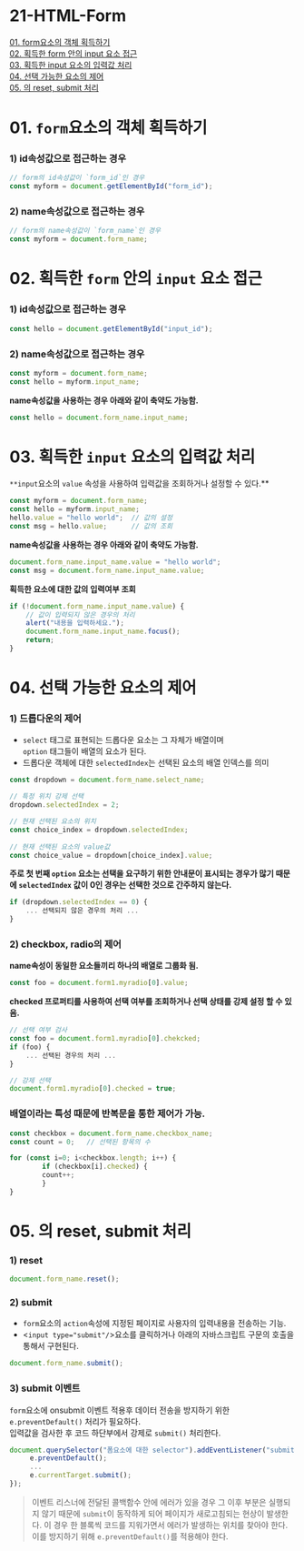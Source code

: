 # 21-HTML-Form
[01. form요소의 객체 획득하기](#01-form요소의-객체-획득하기)  
[02. 획득한 form 안의 input 요소 접근](#02-획득한-form-안의-input-요소-접근)  
[03. 획득한 input 요소의 입력값 처리](#03-획득한-input-요소의-입력값-처리)  
[04. 선택 가능한 요소의 제어](#04-선택-가능한-요소의-제어)  
[05. 의 reset, submit 처리](#05-의-reset-submit-처리)  

# 01. `form`요소의 객체 획득하기

### 1) id속성값으로 접근하는 경우

```jsx
// form의 id속성값이 `form_id`인 경우
const myform = document.getElementById("form_id");
```

### 2) name속성값으로 접근하는 경우

```jsx
// form의 name속성값이 `form_name`인 경우
const myform = document.form_name;
```

# 02. 획득한 `form` 안의 `input` 요소 접근

### 1) id속성값으로 접근하는 경우

```jsx
const hello = document.getElementById("input_id");
```

### 2) name속성값으로 접근하는 경우

```jsx
const myform = document.form_name;
const hello = myform.input_name;
```

**name속성값을 사용하는 경우 아래와 같이 축약도 가능함.**

```jsx
const hello = document.form_name.input_name;
```

# 03. 획득한 `input` 요소의 입력값 처리

`**input`요소의 `value` 속성을 사용하여 입력값을 조회하거나 설정할 수 있다.**

```jsx
const myform = document.form_name;
const hello = myform.input_name;
hello.value = "hello world";  // 값의 설정
const msg = hello.value;      // 값의 조회
```

**name속성값을 사용하는 경우 아래와 같이 축약도 가능함.**

```jsx
document.form_name.input_name.value = "hello world";
const msg = document.form_name.input_name.value;
```

**획득한 요소에 대한 값의 입력여부 조회**

```jsx
if (!document.form_name.input_name.value) {
	// 값이 입력되지 않은 경우의 처리
	alert("내용을 입력하세요.");
	document.form_name.input_name.focus();
	return;
}
```

# 04. 선택 가능한 요소의 제어

### 1) 드롭다운의 제어

- `select` 태그로 표현되는 드롭다운 요소는 그 자체가 배열이며  
`option` 태그들이 배열의 요소가 된다.
- 드롭다운 객체에 대한 `selectedIndex`는 선택된 요소의 배열 인덱스를 의미

```jsx
const dropdown = document.form_name.select_name;

// 특정 위치 강제 선택
dropdown.selectedIndex = 2;

// 현재 선택된 요소의 위치
const choice_index = dropdown.selectedIndex;
	
// 현재 선택된 요소의 value값
const choice_value = dropdown[choice_index].value;
```

**주로 첫 번째 `option` 요소는 선택을 요구하기 위한 안내문이 표시되는 경우가 많기 때문에 `selectedIndex` 값이 0인 경우는 선택한 것으로 간주하지 않는다.**  

```jsx
if (dropdown.selectedIndex == 0) {
	... 선택되지 않은 경우의 처리 ...
}
```

### 2) checkbox, radio의 제어

**name속성이 동일한 요소들끼리 하나의 배열로 그룹화 됨.**  

```jsx
const foo = document.form1.myradio[0].value;
```

**checked 프로퍼티를 사용하여 선택 여부를 조회하거나 선택 상태를 강제 설정 할 수 있음.**  

```jsx
// 선택 여부 검사
const foo = document.form1.myradio[0].chekcked;
if (foo) {
	... 선택된 경우의 처리 ...
}

// 강제 선택
document.form1.myradio[0].checked = true;
```

### 배열이라는 특성 때문에 반복문을 통한 제어가 가능.

```jsx
const checkbox = document.form_name.checkbox_name;
const count = 0;   // 선택된 항목의 수

for (const i=0; i<checkbox.length; i++) {
		if (checkbox[i].checked) {
		count++;
		}
}
```

# 05. 의 reset, submit 처리

### 1) reset

```jsx
document.form_name.reset();
```

### 2) submit

- `form`요소의 `action`속성에 지정된 페이지로 사용자의 입력내용을 전송하는 기능.
- <`input type="submit"/`>요소를 클릭하거나 아래의 자바스크립트 구문의 호출을 통해서 구현된다.

```jsx
document.form_name.submit();
```

### 3) submit 이벤트

`form`요소에 onsubmit 이벤트 적용후 데이터 전송을 방지하기 위한 `e.preventDefault()` 처리가 필요하다.  
입력값을 검사한 후 코드 하단부에서 강제로 `submit()` 처리한다.  

```jsx
document.querySelector("폼요소에 대한 selector").addEventListener("submit", e => {
	 e.preventDefault();
	 ...
	 e.currentTarget.submit();
});
```

> 이벤트 리스너에 전달된 콜백함수 안에 에러가 있을 경우 그 이후 부분은 실행되지 않기 때문에 `submit`이 동작하게 되어 페이지가 새로고침되는 현상이 발생한다. 이 경우 한 블록씩 코드를 지워가면서 에러가 발생하는 위치를 찾아야 한다. 이를 방지하기 위해 `e.preventDefault()`를 적용해야 한다.
